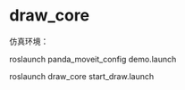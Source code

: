 # draw_core

仿真环境：

roslaunch panda_moveit_config demo.launch

roslaunch draw_core start_draw.launch
